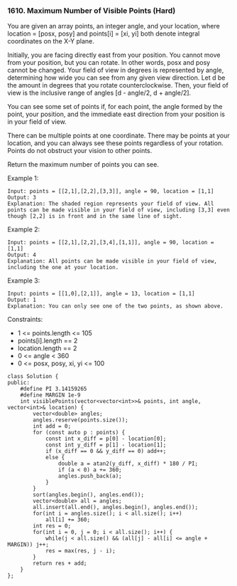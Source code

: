 ### 1610. Maximum Number of Visible Points (Hard)

You are given an array points, an integer angle, and your location, where location = [posx, posy] and points[i] = [xi, yi] both denote integral coordinates on the X-Y plane.

Initially, you are facing directly east from your position. You cannot move from your position, but you can rotate. In other words, posx and posy cannot be changed. Your field of view in degrees is represented by angle, determining how wide you can see from any given view direction. Let d be the amount in degrees that you rotate counterclockwise. Then, your field of view is the inclusive range of angles [d - angle/2, d + angle/2].

You can see some set of points if, for each point, the angle formed by the point, your position, and the immediate east direction from your position is in your field of view.

There can be multiple points at one coordinate. There may be points at your location, and you can always see these points regardless of your rotation. Points do not obstruct your vision to other points.

Return the maximum number of points you can see.

Example 1:

```
Input: points = [[2,1],[2,2],[3,3]], angle = 90, location = [1,1]
Output: 3
Explanation: The shaded region represents your field of view. All points can be made visible in your field of view, including [3,3] even though [2,2] is in front and in the same line of sight.
```
Example 2:

```
Input: points = [[2,1],[2,2],[3,4],[1,1]], angle = 90, location = [1,1]
Output: 4
Explanation: All points can be made visible in your field of view, including the one at your location.
```
Example 3:

```
Input: points = [[1,0],[2,1]], angle = 13, location = [1,1]
Output: 1
Explanation: You can only see one of the two points, as shown above.
```

Constraints:

- 1 <= points.length <= 105
- points[i].length == 2
- location.length == 2
- 0 <= angle < 360
- 0 <= posx, posy, xi, yi <= 100

```
class Solution {
public:
    #define PI 3.14159265
    #define MARGIN 1e-9
    int visiblePoints(vector<vector<int>>& points, int angle, vector<int>& location) {
        vector<double> angles;
        angles.reserve(points.size());
        int add = 0;
        for (const auto p : points) {
            const int x_diff = p[0] - location[0];
            const int y_diff = p[1] - location[1];
            if (x_diff == 0 && y_diff == 0) add++;
            else {
                double a = atan2(y_diff, x_diff) * 180 / PI;
                if (a < 0) a += 360;
                angles.push_back(a);
            } 
        }
        sort(angles.begin(), angles.end());
        vector<double> all = angles;
        all.insert(all.end(), angles.begin(), angles.end());
        for(int i = angles.size(); i < all.size(); i++)
            all[i] += 360;
        int res = 0;
        for(int i = 0, j = 0; i < all.size(); i++) {
            while(j < all.size() && (all[j] - all[i] <= angle + MARGIN)) j++;
            res = max(res, j - i);
        }
        return res + add;
    }
};
```
